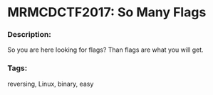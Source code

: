 # MRMCDCTF2017: So Many Flags

### Description:
So you are here looking for flags?
Than flags are what you will get.


### Tags:
reversing, Linux, binary, easy
